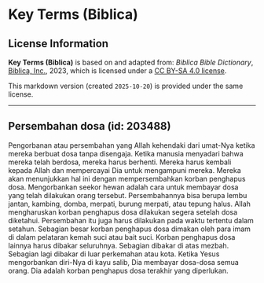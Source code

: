 # Key Terms (Biblica)

## License Information

**Key Terms (Biblica)** is based on and adapted from: _Biblica Bible Dictionary_, [Biblica, Inc.](https://www.biblica.com/), 2023, which is licensed under a [CC BY-SA 4.0 license](https://creativecommons.org/licenses/by-sa/4.0/legalcode.en).

This markdown version (created `2025-10-20`) is provided under the same license.



--------------------------------

## Persembahan dosa (id: 203488)

Pengorbanan atau persembahan yang Allah kehendaki dari umat\-Nya ketika mereka berbuat dosa tanpa disengaja. Ketika manusia menyadari bahwa mereka telah berdosa, mereka harus berhenti. Mereka harus kembali kepada Allah dan mempercayai Dia untuk mengampuni mereka. Mereka akan menunjukkan hal ini dengan mempersembahkan korban penghapus dosa. Mengorbankan seekor hewan adalah cara untuk membayar dosa yang telah dilakukan orang tersebut. Persembahannya bisa berupa lembu jantan, kambing, domba, merpati, burung merpati, atau tepung halus. Allah mengharuskan korban penghapus dosa dilakukan segera setelah dosa diketahui. Persembahan itu juga harus dilakukan pada waktu tertentu dalam setahun. Sebagian besar korban penghapus dosa dimakan oleh para imam di dalam pelataran kemah suci atau bait suci. Korban penghapus dosa lainnya harus dibakar seluruhnya. Sebagian dibakar di atas mezbah. Sebagian lagi dibakar di luar perkemahan atau kota. Ketika Yesus mengorbankan diri\-Nya di kayu salib, Dia membayar dosa\-dosa semua orang. Dia adalah korban penghapus dosa terakhir yang diperlukan.


